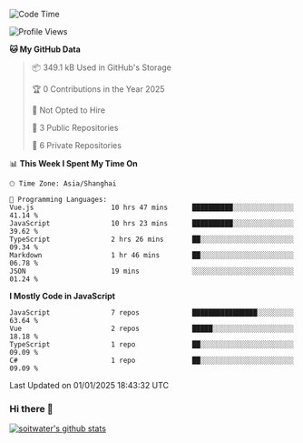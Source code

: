 <!--START_SECTION:waka-->
![Code Time](http://img.shields.io/badge/Code%20Time-4%2C459%20hrs%2033%20mins-blue)

![Profile Views](http://img.shields.io/badge/Profile%20Views-0-blue)

**🐱 My GitHub Data** 

> 📦 349.1 kB Used in GitHub's Storage 
 > 
> 🏆 0 Contributions in the Year 2025
 > 
> 🚫 Not Opted to Hire
 > 
> 📜 3 Public Repositories 
 > 
> 🔑 6 Private Repositories 
 > 
📊 **This Week I Spent My Time On** 

```text
🕑︎ Time Zone: Asia/Shanghai

💬 Programming Languages: 
Vue.js                   10 hrs 47 mins      ██████████░░░░░░░░░░░░░░░   41.14 % 
JavaScript               10 hrs 23 mins      ██████████░░░░░░░░░░░░░░░   39.62 % 
TypeScript               2 hrs 26 mins       ██░░░░░░░░░░░░░░░░░░░░░░░   09.34 % 
Markdown                 1 hr 46 mins        ██░░░░░░░░░░░░░░░░░░░░░░░   06.78 % 
JSON                     19 mins             ░░░░░░░░░░░░░░░░░░░░░░░░░   01.24 % 
```

**I Mostly Code in JavaScript** 

```text
JavaScript               7 repos             ████████████████░░░░░░░░░   63.64 % 
Vue                      2 repos             █████░░░░░░░░░░░░░░░░░░░░   18.18 % 
TypeScript               1 repo              ██░░░░░░░░░░░░░░░░░░░░░░░   09.09 % 
C#                       1 repo              ██░░░░░░░░░░░░░░░░░░░░░░░   09.09 % 
```




 Last Updated on 01/01/2025 18:43:32 UTC
<!--END_SECTION:waka-->

### Hi there 👋
[![soitwater's github stats](https://github-readme-stats.vercel.app/api?username=soitwater)](https://github.com/soitwater/github-readme-stats)
